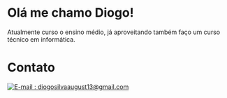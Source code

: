 # Olá me chamo Diogo!

Atualmente curso o ensino médio, já aproveitando também faço um curso técnico em informática.

# Contato

[![E-mail : diogosilvaaugust13@gmail.com](https://img.shields.io/badge/-Email-000?style=for-the-badge&logo=microsoft-outlook&logoColor=E94D5F)](diogosilvaaugusto13@gmail.com)
